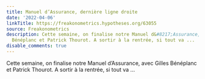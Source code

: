 ```yaml
---
title: Manuel d’Assurance, dernière ligne droite
date: '2022-04-06'
linkTitle: https://freakonometrics.hypotheses.org/63055
source: Freakonometrics
description: Cette semaine, on finalise notre Manuel d&#8217;Assurance, avec Gilles
  Bénéplanc et Patrick Thourot. A sortir à la rentrée, si tout va ...
disable_comments: true
---
```

Cette semaine, on finalise notre Manuel d&#8217;Assurance, avec Gilles Bénéplanc et Patrick Thourot. A sortir à la rentrée, si tout va ...